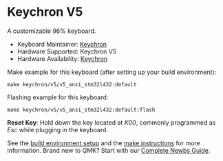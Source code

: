 # Keychron V5

A customizable 96% keyboard.

* Keyboard Maintainer: [Keychron](https://github.com/keychron)
* Hardware Supported: Keychron V5
* Hardware Availability: [Keychron](https://www.keychron.com)

Make example for this keyboard (after setting up your build environment):

    make keychron/v5/v5_ansi_stm32l432:default

Flashing example for this keyboard:

    make keychron/v5/v5_ansi_stm32l432:default:flash

**Reset Key**: Hold down the key located at *K00*, commonly programmed as *Esc* while plugging in the keyboard.

See the [build environment setup](https://docs.qmk.fm/#/getting_started_build_tools) and the [make instructions](https://docs.qmk.fm/#/getting_started_make_guide) for more information. Brand new to QMK? Start with our [Complete Newbs Guide](https://docs.qmk.fm/#/newbs).
